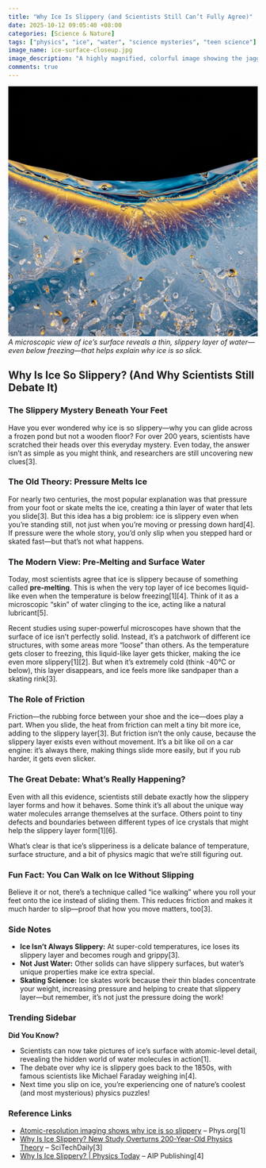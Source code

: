 ```yaml
---
title: "Why Ice Is Slippery (and Scientists Still Can’t Fully Agree)"
date: 2025-10-12 09:05:40 +08:00
categories: [Science & Nature]
tags: ["physics", "ice", "water", "science mysteries", "teen science"]
image_name: ice-surface-closeup.jpg
image_description: "A highly magnified, colorful image showing the jagged, hexagonal structure of an ice crystal surface, with a shimmering, thin layer of water molecules at the very top, highlighting the boundary between solid ice and the slippery, liquid-like layer."
comments: true
---
```


![A microscopic view of ice’s surface reveals a thin, slippery layer of water—even below freezing—that helps explain why ice is so slick.](/assets/images/ice-surface-closeup.jpg)
*A microscopic view of ice’s surface reveals a thin, slippery layer of water—even below freezing—that helps explain why ice is so slick.*

<!-- Image Description: A highly magnified, colorful image showing the jagged, hexagonal structure of an ice crystal surface, with a shimmering, thin layer of water molecules at the very top, highlighting the boundary between solid ice and the slippery, liquid-like layer. -->


## Why Is Ice So Slippery? (And Why Scientists Still Debate It)

### The Slippery Mystery Beneath Your Feet

Have you ever wondered why ice is so slippery—why you can glide across a frozen pond but not a wooden floor? For over 200 years, scientists have scratched their heads over this everyday mystery. Even today, the answer isn’t as simple as you might think, and researchers are still uncovering new clues[3].

### The Old Theory: Pressure Melts Ice

For nearly two centuries, the most popular explanation was that pressure from your foot or skate melts the ice, creating a thin layer of water that lets you slide[3]. But this idea has a big problem: ice is slippery even when you’re standing still, not just when you’re moving or pressing down hard[4]. If pressure were the whole story, you’d only slip when you stepped hard or skated fast—but that’s not what happens.

### The Modern View: Pre-Melting and Surface Water

Today, most scientists agree that ice is slippery because of something called **pre-melting**. This is when the very top layer of ice becomes liquid-like even when the temperature is below freezing[1][4]. Think of it as a microscopic “skin” of water clinging to the ice, acting like a natural lubricant[5].

Recent studies using super-powerful microscopes have shown that the surface of ice isn’t perfectly solid. Instead, it’s a patchwork of different ice structures, with some areas more “loose” than others. As the temperature gets closer to freezing, this liquid-like layer gets thicker, making the ice even more slippery[1][2]. But when it’s extremely cold (think -40°C or below), this layer disappears, and ice feels more like sandpaper than a skating rink[3].

### The Role of Friction

Friction—the rubbing force between your shoe and the ice—does play a part. When you slide, the heat from friction can melt a tiny bit more ice, adding to the slippery layer[3]. But friction isn’t the only cause, because the slippery layer exists even without movement. It’s a bit like oil on a car engine: it’s always there, making things slide more easily, but if you rub harder, it gets even slicker.

### The Great Debate: What’s Really Happening?

Even with all this evidence, scientists still debate exactly how the slippery layer forms and how it behaves. Some think it’s all about the unique way water molecules arrange themselves at the surface. Others point to tiny defects and boundaries between different types of ice crystals that might help the slippery layer form[1][6].

What’s clear is that ice’s slipperiness is a delicate balance of temperature, surface structure, and a bit of physics magic that we’re still figuring out.

### Fun Fact: You Can Walk on Ice Without Slipping

Believe it or not, there’s a technique called “ice walking” where you roll your feet onto the ice instead of sliding them. This reduces friction and makes it much harder to slip—proof that how you move matters, too[3].

### Side Notes
- **Ice Isn’t Always Slippery:** At super-cold temperatures, ice loses its slippery layer and becomes rough and grippy[3].
- **Not Just Water:** Other solids can have slippery surfaces, but water’s unique properties make ice extra special.
- **Skating Science:** Ice skates work because their thin blades concentrate your weight, increasing pressure and helping to create that slippery layer—but remember, it’s not just the pressure doing the work!

### Trending Sidebar
**Did You Know?**
- Scientists can now take pictures of ice’s surface with atomic-level detail, revealing the hidden world of water molecules in action[1].
- The debate over why ice is slippery goes back to the 1850s, with famous scientists like Michael Faraday weighing in[4].
- Next time you slip on ice, you’re experiencing one of nature’s coolest (and most mysterious) physics puzzles!

### Reference Links
- [Atomic-resolution imaging shows why ice is so slippery](https://phys.org/news/2024-05-atomic-resolution-imaging-ice-slippery.html) – Phys.org[1]
- [Why Is Ice Slippery? New Study Overturns 200-Year-Old Physics Theory](https://scitechdaily.com/why-is-ice-slippery-new-study-overturns-200-year-old-physics-theory/) – SciTechDaily[3]
- [Why Is Ice Slippery? | Physics Today](https://pubs.aip.org/physicstoday/article/58/12/50/394684/Why-Is-Ice-Slippery-In-1859-Michael-Faraday) – AIP Publishing[4]
